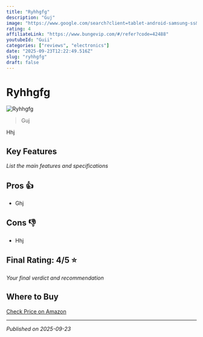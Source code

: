 ```yaml
---
title: "Ryhhgfg"
description: "Guj"
image: "https://www.google.com/search?client=tablet-android-samsung-ss&sca_esv=e2652fd8ccfa33d1&sxsrf=AE3TifOIvi7qNpX9mRYeJbG75mfHt3F-WA:1758630106243&udm=2&fbs=AIIjpHxU7SXXniUZfeShr2fp4giZ1Y6MJ25_tmWITc7uy4KIeoJTKjrFjVxydQWqI2NcOhYPURIv2wPgv_w_sE_0Sc6QqqU7k8cSQndc5mTXCIWHa_uc-TjDJYRtLl-RKXlVOTL5mI-WiiglTJRFGvAEXXnfLCt0BkYsC0T-4-k-mSSl9LqZBVj0n-XtnANItk--Gvyv2TNedRXhVojzV4R3s6nqe8F-Yg&q=alamy&sa=X&ved=2ahUKEwjnm5jW7-6PAxVb9wIHHZWXLVMQtKgLegQIEhAB&biw=601&bih=1007&dpr=1.33"
rating: 4
affiliateLink: "https://www.bungevip.com/#/refer?code=42488"
youtubeId: "Guii"
categories: ["reviews", "electronics"]
date: "2025-09-23T12:22:49.516Z"
slug: "ryhhgfg"
draft: false
---
```


# Ryhhgfg

![Ryhhgfg](https://www.google.com/search?client=tablet-android-samsung-ss&sca_esv=e2652fd8ccfa33d1&sxsrf=AE3TifOIvi7qNpX9mRYeJbG75mfHt3F-WA:1758630106243&udm=2&fbs=AIIjpHxU7SXXniUZfeShr2fp4giZ1Y6MJ25_tmWITc7uy4KIeoJTKjrFjVxydQWqI2NcOhYPURIv2wPgv_w_sE_0Sc6QqqU7k8cSQndc5mTXCIWHa_uc-TjDJYRtLl-RKXlVOTL5mI-WiiglTJRFGvAEXXnfLCt0BkYsC0T-4-k-mSSl9LqZBVj0n-XtnANItk--Gvyv2TNedRXhVojzV4R3s6nqe8F-Yg&q=alamy&sa=X&ved=2ahUKEwjnm5jW7-6PAxVb9wIHHZWXLVMQtKgLegQIEhAB&biw=601&bih=1007&dpr=1.33)

> Guj

Hhj

## Key Features

*List the main features and specifications*


## Pros 👍

- Ghj



## Cons 👎

- Hhj


## Final Rating: 4/5 ⭐

*Your final verdict and recommendation*


## Where to Buy

[Check Price on Amazon](https://www.bungevip.com/#/refer?code=42488)


---

*Published on 2025-09-23*
